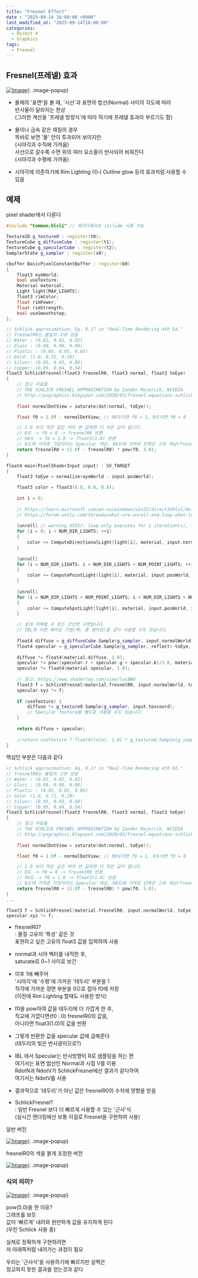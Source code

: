 ```yaml
---
title: "Fresnel Effect"
date : "2025-09-14 16:00:00 +0900"
last_modified_at: "2025-09-14T16:00:00"
categories:
  - Direct X
  - Graphics
tags:
  - Fresnel
---
```


## Fresnel(프레넬) 효과

[![Image](https://github.com/user-attachments/assets/ddecd13f-3f3c-48b8-b8aa-27975f40be16)](https://github.com/user-attachments/assets/ddecd13f-3f3c-48b8-b8aa-27975f40be16){: .image-popup}<br>

- 물체의 '표면'을 볼 때, '시선'과 표면의 법선(Normal) 사이의 각도에 따라<br>
  반사율이 달라지는 현상<br>
  (그러한 계산을 '프레넬 방정식'에 따라 하기에 프레넬 효과라 부르기도 함)<br>

- 물이나 금속 같은 재질의 경우<br>
  똑바로 보면 '물' 안이 투과되어 보이지만<br>
  (시야각과 수직에 가까움)<br>
  사선으로 갈수록 수면 위의 여러 요소들이 반사되어 비춰진다<br>
  (시야각과 수평에 가까움)<br>

- 시야각에 의존하기에 Rim Lighting 이나 Outline glow 등의 효과처럼 사용할 수 있음<br>

## 예제

pixel shader에서 다룬다<br>

```cpp
#include "Common.hlsli" // 쉐이더에서도 include 사용 가능

Texture2D g_texture0 : register(t0);
TextureCube g_diffuseCube : register(t1);
TextureCube g_specularCube : register(t2);
SamplerState g_sampler : register(s0);

cbuffer BasicPixelConstantBuffer : register(b0)
{
    float3 eyeWorld;
    bool useTexture;
    Material material;
    Light light[MAX_LIGHTS];
    float3 rimColor;
    float rimPower;
    float rimStrength;
    bool useSmoothstep;
};

// Schlick approximation: Eq. 9.17 in "Real-Time Rendering 4th Ed."
// fresnelR0는 물질의 고유 성질
// Water : (0.02, 0.02, 0.02)
// Glass : (0.08, 0.08, 0.08)
// Plastic : (0.05, 0.05, 0.05)
// Gold: (1.0, 0.71, 0.29)
// Silver: (0.95, 0.93, 0.88)
// Copper: (0.95, 0.64, 0.54)
float3 SchlickFresnel(float3 fresnelR0, float3 normal, float3 toEye)
{
    // 참고 자료들
    // THE SCHLICK FRESNEL APPROXIMATION by Zander Majercik, NVIDIA
    // http://psgraphics.blogspot.com/2020/03/fresnel-equations-schlick-approximation.html
    
    float normalDotView = saturate(dot(normal, toEye));

    float f0 = 1.0f - normalDotView; // 90도이면 f0 = 1, 0도이면 f0 = 0

    // 1.0 보다 작은 값은 여러 번 곱하면 더 작은 값이 됩니다.
    // 0도 -> f0 = 0 -> fresnelR0 반환
    // 90도 -> f0 = 1.0 -> float3(1.0) 반환
    // 0도에 가까운 가장자리는 Specular 색상, 90도에 가까운 안쪽은 고유 색상(fresnelR0)
    return fresnelR0 + (1.0f - fresnelR0) * pow(f0, 5.0);
}

float4 main(PixelShaderInput input) : SV_TARGET
{
    float3 toEye = normalize(eyeWorld - input.posWorld);

    float3 color = float3(0.0, 0.0, 0.0);
    
    int i = 0;
    
    // https://learn.microsoft.com/en-us/windows/win32/direct3dhlsl/dx-graphics-hlsl-for
    // https://forum.unity.com/threads/what-are-unroll-and-loop-when-to-use-them.1283096/
    
    [unroll] // warning X3557: loop only executes for 1 iteration(s), forcing loop to unroll
    for (i = 0; i < NUM_DIR_LIGHTS; ++i)
    {
        color += ComputeDirectionalLight(light[i], material, input.normalWorld, toEye);
    }
    
    [unroll]
    for (i = NUM_DIR_LIGHTS; i < NUM_DIR_LIGHTS + NUM_POINT_LIGHTS; ++i)
    {
        color += ComputePointLight(light[i], material, input.posWorld, input.normalWorld, toEye);
    }
    
    [unroll]
    for (i = NUM_DIR_LIGHTS + NUM_POINT_LIGHTS; i < NUM_DIR_LIGHTS + NUM_POINT_LIGHTS + NUM_SPOT_LIGHTS; ++i)
    {
        color += ComputeSpotLight(light[i], material, input.posWorld, input.normalWorld, toEye);
    }

    // 쉽게 이해할 수 있는 간단한 구현입니다.
    // IBL과 다른 쉐이딩 기법(예: 퐁 쉐이딩)을 같이 사용할 수도 있습니다.
    
    float4 diffuse = g_diffuseCube.Sample(g_sampler, input.normalWorld);
    float4 specular = g_specularCube.Sample(g_sampler, reflect(-toEye, input.normalWorld));
    
    diffuse *= float4(material.diffuse, 1.0);
    specular *= pow((specular.r + specular.g + specular.b)/3.0, material.shininess);
    specular *= float4(material.specular, 1.0);
    
    // 참고: https://www.shadertoy.com/view/lscBW4
    float3 f = SchlickFresnel(material.fresnelR0, input.normalWorld, toEye);
    specular.xyz *= f;
    
    if (useTexture) {
        diffuse *= g_texture0.Sample(g_sampler, input.texcoord);
        // Specular texture를 별도로 사용할 수도 있습니다.
    }
    
    return diffuse + specular;
    
    //return useTexture ? float4(color, 1.0) * g_texture0.Sample(g_sampler, input.texcoord) : float4(color, 1.0);
}
```

핵심인 부분은 다음과 같다<br>

```cpp
// Schlick approximation: Eq. 9.17 in "Real-Time Rendering 4th Ed."
// fresnelR0는 물질의 고유 성질
// Water : (0.02, 0.02, 0.02)
// Glass : (0.08, 0.08, 0.08)
// Plastic : (0.05, 0.05, 0.05)
// Gold: (1.0, 0.71, 0.29)
// Silver: (0.95, 0.93, 0.88)
// Copper: (0.95, 0.64, 0.54)
float3 SchlickFresnel(float3 fresnelR0, float3 normal, float3 toEye)
{
    // 참고 자료들
    // THE SCHLICK FRESNEL APPROXIMATION by Zander Majercik, NVIDIA
    // http://psgraphics.blogspot.com/2020/03/fresnel-equations-schlick-approximation.html
    
    float normalDotView = saturate(dot(normal, toEye));

    float f0 = 1.0f - normalDotView; // 90도이면 f0 = 1, 0도이면 f0 = 0

    // 1.0 보다 작은 값은 여러 번 곱하면 더 작은 값이 됩니다.
    // 0도 -> f0 = 0 -> fresnelR0 반환
    // 90도 -> f0 = 1.0 -> float3(1.0) 반환
    // 0도에 가까운 가장자리는 Specular 색상, 90도에 가까운 안쪽은 고유 색상(fresnelR0)
    return fresnelR0 + (1.0f - fresnelR0) * pow(f0, 5.0);
}
...

float3 f = SchlickFresnel(material.fresnelR0, input.normalWorld, toEye);
specular.xyz *= f;
```

- fresnelR0?<br>
 : 물질 고유의 '특성' 같은 것<br>
   표현하고 싶은 고유의 float3 값을 입력하여 사용<br>
 
- normal과 시야 벡터를 내적한 후,<br>
  saturate로 0~1 사이로 보간<br>

- 이후 1에 빼주어<br>
  '시야각'에 '수평'에 가까운 '테두리' 부분을 1<br>
  직각에 가까운 정면 부분을 0으로 잡아 f0에 저장<br>
  (이전에 Rim Lighting 할때도 사용한 방식)<br>

- f0을 pow하여 값을 테두리에 더 가깝게 한 후,<br>
  직교에 가깝다면(f0 : 0) fresnelR0의 값을,<br>
  아니라면 float3(1.0)의 값을 반환<br>

- 그렇게 반환한 값을 specular 값에 곱해준다<br>
  (테두리의 빛은 반사광이므로?)<br>

- IBL 에서 Specular는 반사방향이 R로 샘플링을 하는 편<br>
  여기서는 표면 법선인 Normal과 시점 V를 이용<br>
  RdotN과 NdotV가 SchlickFresnel에선 결과가 같다하여<br>
  여기서는 NdotV를 사용<br>

- 결과적으로 '테두리'가 아닌 값은 fresnelR0의 수치에 영향을 받음<br>

- SchlickFresnel?<br>
  : 일반 Fresnel 보다 더 빠르게 사용할 수 있는 '근사'식<br>
    (실시간 렌더링에선 보통 이걸로 Fresnel을 구현하여 사용)<br>


일반 버전<br>

[![Image](https://github.com/user-attachments/assets/03ba88f1-263c-407d-8eac-1e1124d5fc81)](https://github.com/user-attachments/assets/ddecd13f-3f3c-48b8-b8aa-27975f40be16){: .image-popup}<br>

fresnelR0의 색을 붉게 조정한 버전<br>

[![Image](https://github.com/user-attachments/assets/5abafeb1-05df-498e-b2bb-b801d683c21d)](https://github.com/user-attachments/assets/5abafeb1-05df-498e-b2bb-b801d683c21d){: .image-popup}<br>

### 식의 의미?

[![Image](https://github.com/user-attachments/assets/be44bb42-5a3c-472e-8f60-f0d6f2219bb6)](https://github.com/user-attachments/assets/be44bb42-5a3c-472e-8f60-f0d6f2219bb6){: .image-popup}<br>

pow(5.0)을 한 이유?<br>
그래프를 보듯<br>
값이 '빠르게' 내려와 완만하게 값을 유지하게 된다<br>
(우린 Schlick 사용 중)<br>

실제로 정확하게 구현하려면<br>
저 아래쪽처럼 내려가는 과정이 필요<br>

우리는 '근사식'을 사용하기에 빠르지만 살짝은<br>
정교하지 못한 결과를 얻는것과 같다<br>